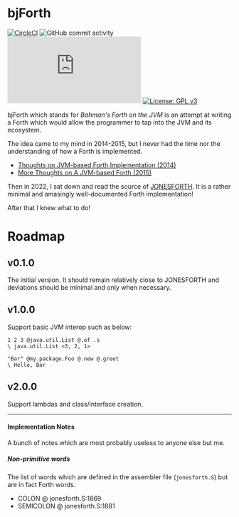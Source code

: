 # bjForth

[![CircleCI](https://dl.circleci.com/status-badge/img/circleci/UMKeFZ8ns9T9vi5aquTfVT/FnGnFZDJWi8uY7zNYvkuvb/tree/master.svg?style=shield&circle-token=69b804abc3b70a380cfb416d80ce8d36e5ad2334)](https://dl.circleci.com/status-badge/redirect/circleci/UMKeFZ8ns9T9vi5aquTfVT/FnGnFZDJWi8uY7zNYvkuvb/tree/master)
![GitHub commit activity](https://img.shields.io/github/commit-activity/m/bahmanm/bjforth)
[![Matrix](https://img.shields.io/matrix/bjforth%3Amatrix.org?server_fqdn=matrix.org&style=flat&logo=matrix&color=%230e80c0)](https://matrix.to/#/#github-bahmanm-bjforth:matrix.org)
[![License: GPL v3](https://img.shields.io/badge/License-GPLv3-blue.svg)](https://www.gnu.org/licenses/gpl-3.0)

bjForth which stands for _Bahman's Forth on the JVM_ is an attempt at writing a Forth which
would allow the programmer to tap into the JVM and its ecosystem.

The idea came to my mind in 2014-2015, but I never had the time nor the understanding of how
a Forth is implemented. 

- [Thoughts on JVM-based Forth Implementation (2014)](https://www.bahmanm.com/2015/01/more-thoughts-on-jvm-based-forth.html)
- [More Thoughts on A JVM-based Forth (2015)](https://www.bahmanm.com/2015/01/more-thoughts-on-jvm-based-forth.html)

Then in 2022, I sat down and read the source of [JONESFORTH](http://git.annexia.org/?p=jonesforth.git;a=summary).
It is a rather minimal and amasingly well-documented Forth implementation! 

After that I knew what to do!

# Roadmap

## v0.1.0

The initial version. It should remain relatively close to JONESFORTH and deviations should be minimal
and only when necessary.

## v1.0.0

Support basic JVM interop such as below:

```forth
1 2 3 @java.util.List @.of .s
\ java.util.List <3, 2, 1>

"Bar" @my.package.Foo @.new @.greet
\ Hello, Bar
```

## v2.0.0

Support lambdas and class/interface creation.

---

#### Implementation Notes
A bunch of notes which are most probably useless to anyone else but me.

##### Non-primitive words
The list of words which are defined in the assembler file (`jonesforth.S`) but are in fact
Forth words.

- COLON @ jonesforth.S:1869
- SEMICOLON @ jonesforth.S:1881